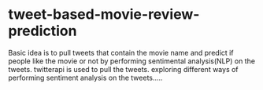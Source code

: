 # tweet-based-movie-review-prediction
Basic idea is to pull tweets that contain the movie name and predict if people like the movie or not by performing sentimental analysis(NLP) on the tweets.
twitterapi is used to pull the tweets.
exploring different ways of performing sentiment analysis on the tweets.....
